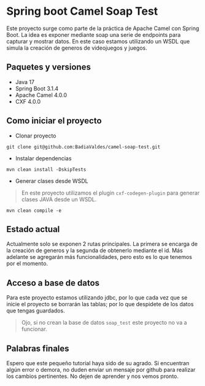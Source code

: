 # Spring boot Camel Soap Test

Este proyecto surge como parte de la práctica de Apache Camel con Spring Boot. La idea es exponer mediante soap una serie de endpoints para capturar y mostrar datos. En este caso estamos utilizando un WSDL que simula la creación de generos de videojuegos y juegos.

## Paquetes y versiones

- Java 17
- Spring Boot 3.1.4
- Apache Camel 4.0.0
- CXF 4.0.0

## Como iniciar el proyecto

- Clonar proyecto

`git clone git@github.com:BadiaValdes/camel-soap-test.git`

- Instalar dependencias

`mvn clean install -DskipTests`

- Generar clases desde WSDL

> En este proyecto utilizamos el plugin `cxf-codegen-plugin` para generar clases JAVA desde un WSDL.

`mvn clean compile -e`

## Estado actual

Actualmente solo se exponen 2 rutas principales. La primera se encarga de la creación de generos y la segunda de obtenerlo mediante el id. Más adelante se agregarán más funcionalidades, pero esto es lo que tenemos por el momento.

## Acceso a base de datos

Para este proyecto estamos utilizando jdbc, por lo que cada vez que se inicie el proyecto se borrarán las tablas; por lo que despidete de los datos que tengas guardados.

> Ojo, si no crean la base de datos `soap_test` este proyecto no va a funcionar.


## Palabras finales

Espero que este pequeño tutorial haya sido de su agrado. Si encuentran algún error o demora, no duden enviar un mensaje por github para realizar los cambios pertinentes. No dejen de aprender y nos vemos pronto.